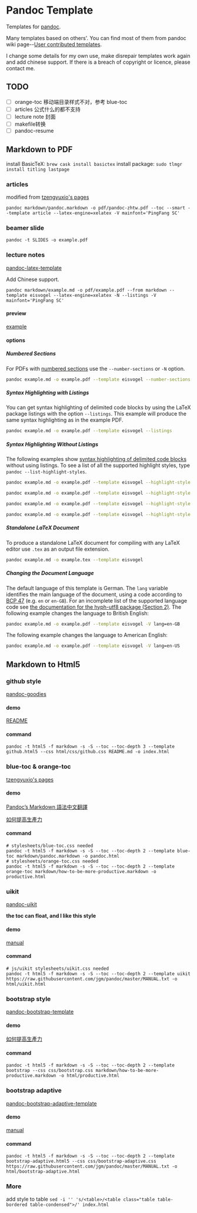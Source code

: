 # Pandoc Template

Templates for [pandoc](https://github.com/jgm/pandoc).

Many templates based on others'. You can find most of them from pandoc wiki  page--[User contributed templates](https://github.com/jgm/pandoc/wiki/User-contributed-templates).

I change some details for my own use, make disrepair templates work again and add chinese support. If there is a breach of copyright or licence, please contact me.

## TODO

- [ ] orange-toc 移动端目录样式不对，参考 blue-toc
- [ ] articles 公式什么的都不支持
- [ ] lecture note 封面
- [ ] makefile转换
- [ ] pandoc-resume

## Markdown to PDF

install BasicTeX: `brew cask install basictex`
install package: `sudo tlmgr install titling lastpage`

### articles

modified from [tzengyuxio's pages](https://github.com/tzengyuxio/pages)

```shell
pandoc markdown/pandoc.markdown -o pdf/pandoc-zhtw.pdf --toc --smart --template article --latex-engine=xelatex -V mainfont='PingFang SC'
```

### beamer slide

```shell
pandoc -t SLIDES -o example.pdf
```

### lecture notes

[pandoc-latex-template](https://github.com/Wandmalfarbe/pandoc-latex-template)

Add Chinese support.

```shell
pandoc markdown/example.md -o pdf/example.pdf --from markdown --template eisvogel --latex-engine=xelatex -N --listings -V mainfont='PingFang SC'
```

#### preview

[example](pdf/example.pdf)

#### options

##### Numbered Sections

For PDFs with [numbered sections](http://pandoc.org/MANUAL.html#options-affecting-specific-writers) use the `--number-sections` or `-N` option.

```bash
pandoc example.md -o example.pdf --template eisvogel --number-sections
```

##### Syntax Highlighting with Listings

You can get syntax highlighting of delimited code blocks by using the LaTeX package listings with the option `--listings`. This example will produce the same syntax highlighting as in the example PDF.

```bash
pandoc example.md -o example.pdf --template eisvogel --listings
```

##### Syntax Highlighting Without Listings

The following examples show [syntax highlighting of delimited code blocks](http://pandoc.org/MANUAL.html#syntax-highlighting) without using listings. To see a list of all the supported highlight styles, type `pandoc --list-highlight-styles`.

```bash
pandoc example.md -o example.pdf --template eisvogel --highlight-style pygments
```

```bash
pandoc example.md -o example.pdf --template eisvogel --highlight-style kate
```

```bash
pandoc example.md -o example.pdf --template eisvogel --highlight-style espresso
```

```bash
pandoc example.md -o example.pdf --template eisvogel --highlight-style tango
```

##### Standalone LaTeX Document

To produce a standalone LaTeX document for compiling with any LaTeX editor use `.tex` as an output file extension.

```bash
pandoc example.md -o example.tex --template eisvogel
```

##### Changing the Document Language

The default language of this template is German. The `lang` variable identifies the main language of the document, using a code according to [BCP 47](https://tools.ietf.org/html/bcp47) (e.g. `en` or `en-GB`). For an incomplete list of the supported language code see [the documentation for the hyph-utf8 package (Section 2)](http://tug.ctan.org/language/hyph-utf8/doc/generic/hyph-utf8/hyphenation.pdf). The following example changes the language to British English:

```bash
pandoc example.md -o example.pdf --template eisvogel -V lang=en-GB
```

The following example changes the language to American English:

```bash
pandoc example.md -o example.pdf --template eisvogel -V lang=en-US
```

## Markdown to Html5

### github style

[pandoc-goodies](https://github.com/tajmone/pandoc-goodies/tree/master/templates/html5/github)

#### demo

[README](index.html)

#### command


```shell
pandoc -t html5 -f markdown -s -S --toc --toc-depth 3 --template github.html5 --css html/css/github.css README.md -o index.html
```


### blue-toc & orange-toc

[tzengyuxio's pages](https://github.com/tzengyuxio/pages)

#### demo

[Pandoc’s Markdown 語法中文翻譯](http://pages.tzengyuxio.me/pandoc/)

[如何提高生產力](http://pages.tzengyuxio.me/articles/how-to-be-more-productive.html)

#### command

```shell
# stylesheets/blue-toc.css needed
pandoc -t html5 -f markdown -s -S --toc --toc-depth 2 --template blue-toc markdown/pandoc.markdown -o pandoc.html
# stylesheets/orange-toc.css needed
pandoc -t html5 -f markdown -s -S --toc --toc-depth 2 --template orange-toc markdown/how-to-be-more-productive.markdown -o productive.html
```

### uikit

[pandoc-uikit](https://github.com/diversen/pandoc-uikit)

**the toc can float, and I like this style**

#### demo

[manual](html/uikit.html)

#### command

```shell
# js/uikit stylesheets/uikit.css needed
pandoc -t html5 -f markdown -s -S --toc --toc-depth 2 --template uikit https://raw.githubusercontent.com/jgm/pandoc/master/MANUAL.txt -o html/uikit.html
```

### bootstrap style

[pandoc-bootstrap-template](https://github.com/tonyblundell/pandoc-bootstrap-template)

#### demo

[如何提高生產力](html/productive.html)

#### command

```shell
pandoc -t html5 -f markdown -s -S --toc --toc-depth 2 --template bootstrap --css css/bootstrap.css markdown/how-to-be-more-productive.markdown -o html/productive.html
```



### bootstrap adaptive

[pandoc-bootstrap-adaptive-template](https://github.com/diversen/pandoc-bootstrap-adaptive-template)

#### demo

[manual](html/bootstrap-adaptive.html)

#### command

```shell
pandoc -t html5 -f markdown -s -S --toc --toc-depth 2 --template bootstrap-adaptive.html5 --css css/bootstrap-adaptive.css https://raw.githubusercontent.com/jgm/pandoc/master/MANUAL.txt -o html/bootstrap-adaptive.html
```

### More

add style to table
`sed -i '' 's/<table>/<table class="table table-bordered table-condensed">/' index.html`
